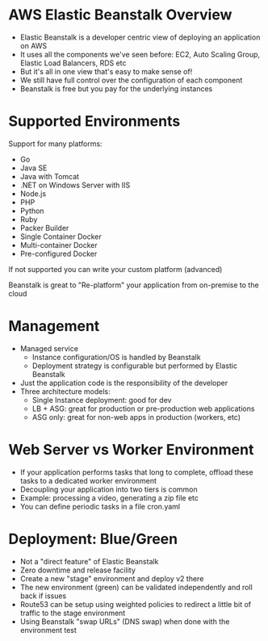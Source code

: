 # AWS Elastic Beanstalk Overview

- Elastic Beanstalk is a developer centric view of deploying an application on AWS
- It uses all the components we've seen before: EC2, Auto Scaling Group, Elastic Load Balancers, RDS etc
- But it's all in one view that's easy to make sense of!
- We still have full control over the configuration of each component
- Beanstalk is free but you pay for the underlying instances

# Supported Environments

Support for many platforms:
- Go
- Java SE 
- Java with Tomcat
- .NET on Windows Server with IIS
- Node.js
- PHP
- Python
- Ruby
- Packer Builder
- Single Container Docker
- Multi-container Docker
- Pre-configured Docker

If not supported you can write your custom platform (advanced)

Beanstalk is great to "Re-platform" your application from on-premise to the cloud

# Management

- Managed service
  - Instance configuration/OS is handled by Beanstalk
  - Deployment strategy is configurable but performed by Elastic Beanstalk
- Just the application code is the responsibility of the developer
- Three architecture models:
  - Single Instance deployment: good for dev
  - LB + ASG: great for production or pre-production web applications
  - ASG only: great for non-web apps in production (workers, etc)

# Web Server vs Worker Environment

- If your application performs tasks that long to complete, offload these tasks to a dedicated worker environment
- Decoupling your application into two tiers is common
- Example: processing a video, generating a zip file etc
- You can define periodic tasks in a file cron.yaml

# Deployment: Blue/Green

- Not a "direct feature" of Elastic Beanstalk
- Zero downtime and release facility
- Create a new "stage" environment and deploy v2 there
- The new environment (green) can be validated independently and roll back if issues
- Route53 can be setup using weighted policies to redirect a little bit of traffic to the stage environment
- Using Beanstalk "swap URLs" (DNS swap) when done with the environment test